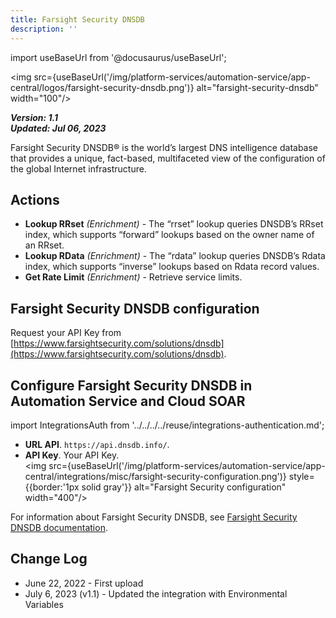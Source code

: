 ```yaml
---
title: Farsight Security DNSDB
description: ''
---
```

import useBaseUrl from '@docusaurus/useBaseUrl';

<img src={useBaseUrl('/img/platform-services/automation-service/app-central/logos/farsight-security-dnsdb.png')} alt="farsight-security-dnsdb" width="100"/>

***Version: 1.1  
Updated: Jul 06, 2023***

Farsight Security DNSDB® is the world’s largest DNS intelligence database that provides a unique, fact-based, multifaceted view of the configuration of the global Internet infrastructure.

## Actions

* **Lookup RRset** *(Enrichment)* - The “rrset” lookup queries DNSDB’s RRset index, which supports “forward” lookups based on the owner name of an RRset.
* **Lookup RData** *(Enrichment)* - The “rdata” lookup queries DNSDB’s Rdata index, which supports “inverse” lookups based on Rdata record values.
* **Get Rate Limit** *(Enrichment)* - Retrieve service limits.

## Farsight Security DNSDB configuration

Request your API Key from [https://www.farsightsecurity.com/solutions/dnsdb](https://www.farsightsecurity.com/solutions/dnsdb).

## Configure Farsight Security DNSDB in Automation Service and Cloud SOAR

import IntegrationsAuth from '../../../../reuse/integrations-authentication.md';

<IntegrationsAuth/>

   * **URL API**. `https://api.dnsdb.info/`.
   * **API Key**. Your API Key. <br/><img src={useBaseUrl('/img/platform-services/automation-service/app-central/integrations/misc/farsight-security-configuration.png')} style={{border:'1px solid gray'}} alt="Farsight Security configuration" width="400"/>

For information about Farsight Security DNSDB, see [Farsight Security DNSDB documentation](https://www.domaintools.com/resources/user-guides/farsight-dnsdb-api-version-2-documentation/).

## Change Log

* June 22, 2022 - First upload
* July 6, 2023 (v1.1) - Updated the integration with Environmental Variables
